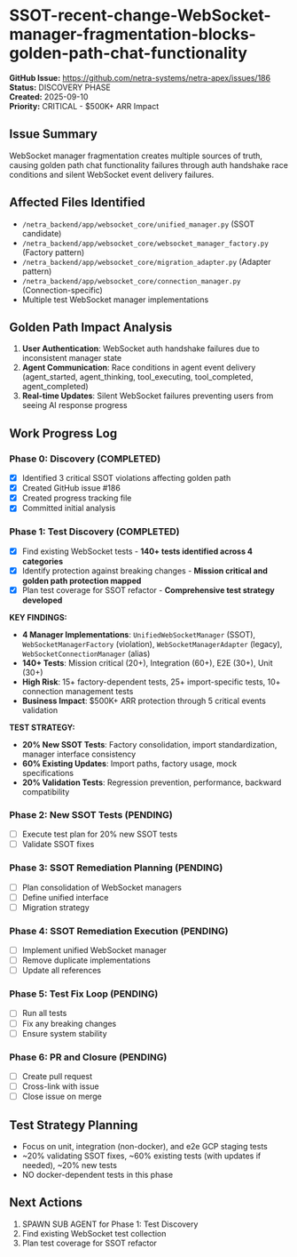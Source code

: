 # SSOT-recent-change-WebSocket-manager-fragmentation-blocks-golden-path-chat-functionality

**GitHub Issue:** https://github.com/netra-systems/netra-apex/issues/186  
**Status:** DISCOVERY PHASE  
**Created:** 2025-09-10  
**Priority:** CRITICAL - $500K+ ARR Impact

## Issue Summary
WebSocket manager fragmentation creates multiple sources of truth, causing golden path chat functionality failures through auth handshake race conditions and silent WebSocket event delivery failures.

## Affected Files Identified
- `/netra_backend/app/websocket_core/unified_manager.py` (SSOT candidate)
- `/netra_backend/app/websocket_core/websocket_manager_factory.py` (Factory pattern)
- `/netra_backend/app/websocket_core/migration_adapter.py` (Adapter pattern)
- `/netra_backend/app/websocket_core/connection_manager.py` (Connection-specific)
- Multiple test WebSocket manager implementations

## Golden Path Impact Analysis
1. **User Authentication**: WebSocket auth handshake failures due to inconsistent manager state
2. **Agent Communication**: Race conditions in agent event delivery (agent_started, agent_thinking, tool_executing, tool_completed, agent_completed)  
3. **Real-time Updates**: Silent WebSocket failures preventing users from seeing AI response progress

## Work Progress Log

### Phase 0: Discovery (COMPLETED)
- [x] Identified 3 critical SSOT violations affecting golden path
- [x] Created GitHub issue #186
- [x] Created progress tracking file
- [x] Committed initial analysis

### Phase 1: Test Discovery (COMPLETED)
- [x] Find existing WebSocket tests - **140+ tests identified across 4 categories**
- [x] Identify protection against breaking changes - **Mission critical and golden path protection mapped**
- [x] Plan test coverage for SSOT refactor - **Comprehensive test strategy developed**

**KEY FINDINGS:**
- **4 Manager Implementations**: `UnifiedWebSocketManager` (SSOT), `WebSocketManagerFactory` (violation), `WebSocketManagerAdapter` (legacy), `WebSocketConnectionManager` (alias)
- **140+ Tests**: Mission critical (20+), Integration (60+), E2E (30+), Unit (30+)
- **High Risk**: 15+ factory-dependent tests, 25+ import-specific tests, 10+ connection management tests
- **Business Impact**: $500K+ ARR protection through 5 critical events validation

**TEST STRATEGY:**
- **20% New SSOT Tests**: Factory consolidation, import standardization, manager interface consistency
- **60% Existing Updates**: Import paths, factory usage, mock specifications  
- **20% Validation Tests**: Regression prevention, performance, backward compatibility

### Phase 2: New SSOT Tests (PENDING)
- [ ] Execute test plan for 20% new SSOT tests
- [ ] Validate SSOT fixes

### Phase 3: SSOT Remediation Planning (PENDING)
- [ ] Plan consolidation of WebSocket managers
- [ ] Define unified interface
- [ ] Migration strategy

### Phase 4: SSOT Remediation Execution (PENDING)
- [ ] Implement unified WebSocket manager
- [ ] Remove duplicate implementations
- [ ] Update all references

### Phase 5: Test Fix Loop (PENDING)
- [ ] Run all tests
- [ ] Fix any breaking changes
- [ ] Ensure system stability

### Phase 6: PR and Closure (PENDING)
- [ ] Create pull request
- [ ] Cross-link with issue
- [ ] Close issue on merge

## Test Strategy Planning
- Focus on unit, integration (non-docker), and e2e GCP staging tests
- ~20% validating SSOT fixes, ~60% existing tests (with updates if needed), ~20% new tests
- NO docker-dependent tests in this phase

## Next Actions
1. SPAWN SUB AGENT for Phase 1: Test Discovery
2. Find existing WebSocket test collection
3. Plan test coverage for SSOT refactor